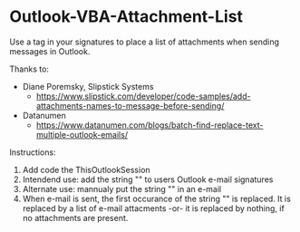 # Outlook-VBA-Attachment-List
Use a tag in your signatures to place a list of attachments when sending messages in Outlook.

Thanks to:
  * Diane Poremsky, Slipstick Systems
    - https://www.slipstick.com/developer/code-samples/add-attachments-names-to-message-before-sending/
  * Datanumen
    - https://www.datanumen.com/blogs/batch-find-replace-text-multiple-outlook-emails/

Instructions:
1. Add code the ThisOutlookSession 
2. Intendend use: add the string "<attachment list>" to users Outlook e-mail signatures
3. Alternate use: mannualy put the string "<attachment list>" in an e-mail
4. When e-mail is sent, the first occurance of the string  "<attachment list>" is replaced.  It is replaced by a list of e-mail attacments -or- it is replaced by nothing, if no attachments are present.

